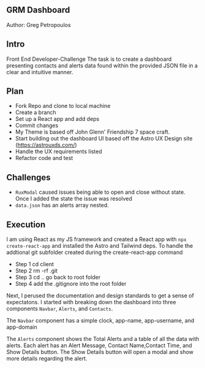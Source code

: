 ## GRM Dashboard

Author: Greg Petropoulos

## Intro 
Front End Developer-Challenge
The task is to create a dashboard presenting contacts and alerts data found within the provided JSON file in a clear and intuitive manner. 
## Plan
- Fork Repo and clone to local machine
- Create a branch
- Set up a React app and add deps
- Commit changes 
- My Theme is based off John Glenn' Friendship 7 space craft.
- Start building out the dashboard UI based off the Astro UX Design site (https://astrouxds.com/)
- Handle the UX requirements listed
- Refactor code and test


## Challenges
- `RuxModal` caused issues being able to open and close without state. Once I added the state the issue was resolved
- `data.json` has an alerts array nested. 

## Execution
I am using React as my JS framework and created a React app with `npx create-react-app` and installed the Astro and Tailwind deps. To handle the addtional git subfolder created during the create-react-app command
- Step 1 cd client
- Step 2 rm -rf .git 
- Step 3 cd ..     go  back to root folder 
- Step 4 add the .gitignore into the root folder 

 Next, I perused the documentation and design standards to get a sense of expectatons. I started with breaking down the dashboard into three components `Navbar`, `Alerts`, and `Contacts`. 

 The `Navbar` component has a simple clock, app-name, app-username, and app-domain

 The `Alerts` component shows the Total Alerts and a table of all the data with alerts. Each alert has an Alert Message, Contact Name,Contact Time, and Show Details button. The Show Details button will open a modal and show more details regarding the alert.
